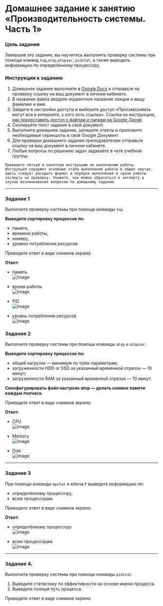 # Домашнее задание к занятию «Производительность системы. Часть 1»


### Цель задания

Завершив это задание, вы научитесь выполнять проверку системы при помощи команд `top`,`atop`,`atopsar`, `pidstat`, а также выводить информацию по определённому процессору.

### Инструкция к заданию

1. Домашнее задание выполните в [Google Docs](https://docs.google.com/) и отправьте на проверку ссылку на ваш документ в личном кабинете.
2. В названии файла введите корректное название лекции и вашу фамилию и имя.
3. Зайдите в настройки доступа и выберите доступ «Просматривать могут все в интернете, у кого есть ссылка».
 Ссылка на инструкцию, [как предоставить доступ к файлам и папкам на Google Диске](https://support.google.com/docs/answer/2494822?hl=ru&co=GENIE.Platform%3DDesktop).
5. Скопируйте текст задания в свой документ.
6. Выполните домашнее задание, запишите ответы и приложите необходимые скриншоты в свой Google Документ.
7. Для проверки домашнего задания преподавателем отправьте ссылку на ваш документ в личном кабинете.
8. Любые вопросы по решению задач задавайте в чате учебной группы.

`Приведите чёткую и понятную инструкцию по выполнению работы. Инструкция содержит основные этапы выполнения работы в общих чертах. Здесь следует раскрыть формат и порядок выполнения и сдачи работы эксперту на проверку. Укажите, как можно обратиться к эксперту в случае возникновения вопросов по домашнему заданию.`


------

### Задание 1

Выполните проверку системы при помощи команды `top`.

**Выведите сортировку процессов по:**

- памяти,
- времени работы,
- номеру,
- уровню потребления ресурсов.

*Приведите ответ в виде снимков экрана.*

**Ответ:**  
- память  
![image](https://github.com/user-attachments/assets/c87830d6-dc97-4867-9b9d-875f84b8ad21)  

- время работы  
![image](https://github.com/user-attachments/assets/625b6db2-aa1f-4e4d-8d95-3c1eda55b905)  

- PID  
![image](https://github.com/user-attachments/assets/351cd481-81dc-456f-863d-45b0e751baaf)  

- уровнь потребления ресурсов  
![image](https://github.com/user-attachments/assets/af20b9bb-d9ba-4409-a3ad-7baa7701b1e0)  


### Задание 2

Выполните проверку системы при помощи команды `atop` и `atopsar`.

**Выведите сортировку процессов по:**

- общей нагрузке — минимум по трём параметрам;
- загруженности HDD or SSD за указанный временной отрезок — 10 минут;
- загруженности RAM за указанный временной отрезок — 10 минут.

**Сконфигурировать файл настроек atop — делать снимок памяти каждые полчаса.**

*Приведите ответ в виде снимков экрана.*

**Ответ:**  
- CPU  
![image](https://github.com/user-attachments/assets/4b495d08-f12a-4a7c-8a4d-69a60307feb8)  

- Memory  
![image](https://github.com/user-attachments/assets/2edd2398-8a39-41a5-b43b-739a4bdb6912)  

- Disk  
![image](https://github.com/user-attachments/assets/f66d3ee1-1f23-41ea-957d-15d08c84e9ea)  

------

### Задание 3

При помощи команды `mpstat` и ключа `P` выведите информацию по:

- определённому процессору,
- всем процессорам.

*Приведите ответ в виде снимков экрана.*

**Ответ:**  
- определённому процессору  
![image](https://github.com/user-attachments/assets/b712a4df-a20e-4967-90f3-0ccbad0a2f7e)  


- всем процессорам  
![image](https://github.com/user-attachments/assets/4b645f64-4e73-41b0-8812-54064b3cea0b)  

------

### Задание 4.

Выполните проверку системы при помощи команды `pidstat`.

1. Выведите статистику по эффективности на основе имени процесса.
2. Выведите полный путь процесса.

*Приведите ответ в виде снимков экрана.*
